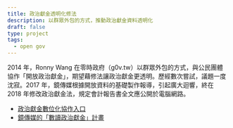 ```yaml
---
title: 政治獻金透明化修法
description: 以群眾外包的方式，推動政治獻金資料透明化
draft: false
type: project
tags:
  - open gov
---
```

2014 年，Ronny Wang 在零時政府（g0v.tw）以群眾外包的方式，與公民團體協作「開放政治獻金」，期望藉修法讓政治獻金更透明。歷經數次嘗試，議題一度沈寂。2017 年，鏡傳媒根據開放資料的基礎製作報導，引起廣大迴響，終在 2018 年修改政治獻金法，規定會計報告書全文應公開於電腦網路。

- [政治獻金數位化協作入口](https://campaign-finance.g0v.ctiml.tw/)
- [鏡傳媒的「數讀政治獻金」計畫](https://www.mirrormedia.mg/projects/political-contribution/#/)
